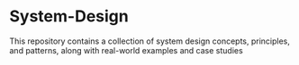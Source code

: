 # System-Design
This repository contains a collection of system design concepts, principles, and patterns, along with real-world examples and case studies
